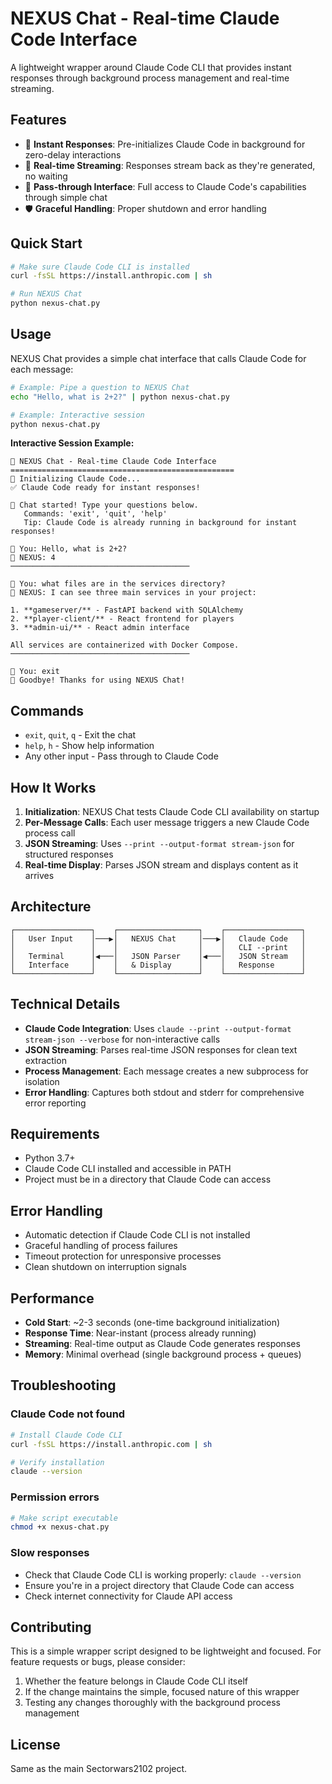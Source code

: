 # NEXUS Chat - Real-time Claude Code Interface

A lightweight wrapper around Claude Code CLI that provides instant responses through background process management and real-time streaming.

## Features

- 🚀 **Instant Responses**: Pre-initializes Claude Code in background for zero-delay interactions
- 🌊 **Real-time Streaming**: Responses stream back as they're generated, no waiting
- 🔄 **Pass-through Interface**: Full access to Claude Code's capabilities through simple chat
- 🛡️ **Graceful Handling**: Proper shutdown and error handling

## Quick Start

```bash
# Make sure Claude Code CLI is installed
curl -fsSL https://install.anthropic.com | sh

# Run NEXUS Chat
python nexus-chat.py
```

## Usage

NEXUS Chat provides a simple chat interface that calls Claude Code for each message:

```bash
# Example: Pipe a question to NEXUS Chat
echo "Hello, what is 2+2?" | python nexus-chat.py

# Example: Interactive session
python nexus-chat.py
```

**Interactive Session Example:**
```
🌟 NEXUS Chat - Real-time Claude Code Interface
==================================================
🚀 Initializing Claude Code...
✅ Claude Code ready for instant responses!

💬 Chat started! Type your questions below.
   Commands: 'exit', 'quit', 'help'
   Tip: Claude Code is already running in background for instant responses!

🤖 You: Hello, what is 2+2?
🧠 NEXUS: 4
────────────────────────────────────────

🤖 You: what files are in the services directory?
🧠 NEXUS: I can see three main services in your project:

1. **gameserver/** - FastAPI backend with SQLAlchemy
2. **player-client/** - React frontend for players  
3. **admin-ui/** - React admin interface

All services are containerized with Docker Compose.
────────────────────────────────────────

🤖 You: exit
👋 Goodbye! Thanks for using NEXUS Chat!
```

## Commands

- `exit`, `quit`, `q` - Exit the chat
- `help`, `h` - Show help information
- Any other input - Pass through to Claude Code

## How It Works

1. **Initialization**: NEXUS Chat tests Claude Code CLI availability on startup
2. **Per-Message Calls**: Each user message triggers a new Claude Code process call
3. **JSON Streaming**: Uses `--print --output-format stream-json` for structured responses
4. **Real-time Display**: Parses JSON stream and displays content as it arrives

## Architecture

```
┌─────────────────┐    ┌──────────────────┐    ┌─────────────────┐
│   User Input    │───▶│   NEXUS Chat     │───▶│   Claude Code   │
│                 │    │                  │    │   CLI --print   │
│   Terminal      │◀───│   JSON Parser    │◀───│   JSON Stream   │
│   Interface     │    │   & Display      │    │   Response      │
└─────────────────┘    └──────────────────┘    └─────────────────┘
```

## Technical Details

- **Claude Code Integration**: Uses `claude --print --output-format stream-json --verbose` for non-interactive calls
- **JSON Streaming**: Parses real-time JSON responses for clean text extraction
- **Process Management**: Each message creates a new subprocess for isolation
- **Error Handling**: Captures both stdout and stderr for comprehensive error reporting

## Requirements

- Python 3.7+
- Claude Code CLI installed and accessible in PATH
- Project must be in a directory that Claude Code can access

## Error Handling

- Automatic detection if Claude Code CLI is not installed
- Graceful handling of process failures
- Timeout protection for unresponsive processes
- Clean shutdown on interruption signals

## Performance

- **Cold Start**: ~2-3 seconds (one-time background initialization)
- **Response Time**: Near-instant (process already running)
- **Streaming**: Real-time output as Claude Code generates responses
- **Memory**: Minimal overhead (single background process + queues)

## Troubleshooting

### Claude Code not found
```bash
# Install Claude Code CLI
curl -fsSL https://install.anthropic.com | sh

# Verify installation
claude --version
```

### Permission errors
```bash
# Make script executable
chmod +x nexus-chat.py
```

### Slow responses
- Check that Claude Code CLI is working properly: `claude --version`
- Ensure you're in a project directory that Claude Code can access
- Check internet connectivity for Claude API access

## Contributing

This is a simple wrapper script designed to be lightweight and focused. For feature requests or bugs, please consider:

1. Whether the feature belongs in Claude Code CLI itself
2. If the change maintains the simple, focused nature of this wrapper
3. Testing any changes thoroughly with the background process management

## License

Same as the main Sectorwars2102 project.